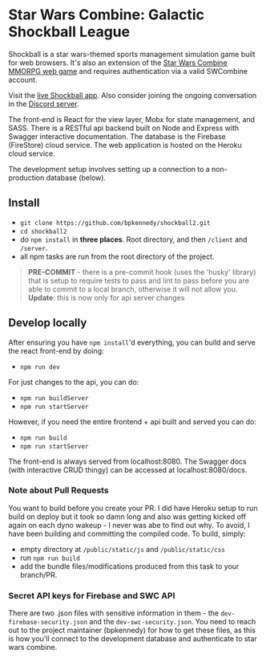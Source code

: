Star Wars Combine: Galactic Shockball League
================
Shockball is a star wars-themed sports management simulation game built for web browsers. It's also an extension of the [Star Wars Combine MMORPG web game](http://swcombine.com) and requires authentication via a valid SWCombine account.

Visit the [live Shockball app](https://shockball2.herokuapp.com). Also consider joining the ongoing conversation in the [Discord server](https://discord.gg/ePU9Svy).

The front-end is React for the view layer, Mobx for state management, and SASS. There is a RESTful api backend built on Node and Express with Swagger interactive documentation. The database is the Firebase (FireStore) cloud service. The web application is hosted on the Heroku cloud service.

The development setup involves setting up a connection to a non-production database (below).

## Install
* `git clone https://github.com/bpkennedy/shockball2.git`
* `cd shockball2`
* do `npm install` in **three places**. Root directory, and then `/client` and `/server`.
* all npm tasks are run from the root directory of the project.

>**PRE-COMMIT** - there is a pre-commit hook (uses the 'husky' library) that is setup to require tests to pass and lint to pass before you are able to commit to a local branch, otherwise it will not allow you. **Update**: this is now only for api server changes

## Develop locally
After ensuring you have `npm install`'d everything, you can build and serve the react front-end by doing:
* `npm run dev`

For just changes to the api, you can do:
* `npm run buildServer`
* `npm run startServer`

However, if you need the entire frontend + api built and served you can do:
* `npm run build`
* `npm run startServer`

The front-end is always served from localhost:8080. The Swagger docs (with interactive CRUD thingy) can be accessed at localhost:8080/docs.

### Note about Pull Requests
You want to build before you create your PR. I did have Heroku setup to run build on deploy but it took so damn long and also was getting kicked off again on each dyno wakeup - I never was abe to find out why. To avoid, I have been building and committing the compiled code.  To build, simply:
* empty directory at `/public/static/js` and `/public/static/css`
* run `npm run build`
* add the bundle files/modifications produced from this task to your branch/PR.

### Secret API keys for Firebase and SWC API
There are two .json files with sensitive information in them - the `dev-firebase-security.json` and the `dev-swc-security.json`. You need to reach out to the project maintainer (bpkennedy) for how to get these files, as this is how you'll connect to the development database and authenticate to star wars combine.

